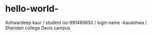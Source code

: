 # hello-world-
Ashwardeep kaur / student no-991489650 /  login name -kauashwa / Sheridan college Davis campus
